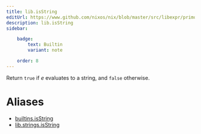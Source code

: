 ```yaml
---
title: lib.isString
editUrl: https://www.github.com/nixos/nix/blob/master/src/libexpr/primops.cc
description: lib.isString
sidebar:

    badge:
        text: Builtin
        variant: note

    order: 8
---
```


Return `true` if *e* evaluates to a string, and `false` otherwise.


# Aliases

- [builtins.isString](reference/builtins/builtins-isString)
- [lib.strings.isString](reference/lib/strings/lib-strings-isString)


